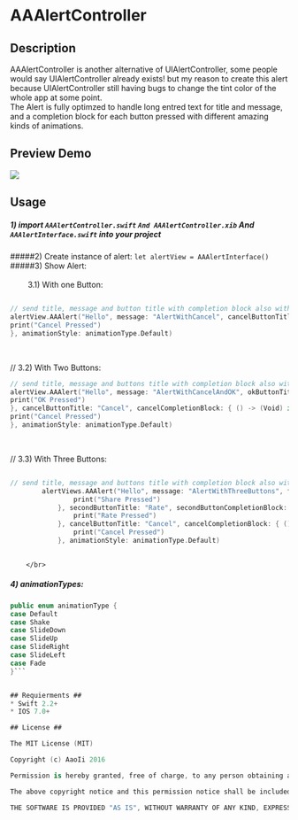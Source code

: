 # AAAlertController

## Description
AAAlertController is another alternative of UIAlertController, some people would say UIAlertController already exists! but my reason to create this alert because UIAlertController still having bugs to change the tint color of the whole app at some point.<br/>
The Alert is fully optimzed to handle long entred text for title and message, and a completion block for each button pressed with different amazing kinds of animations.

## Preview Demo
<img src="https://lh6.googleusercontent.com/pHwGEyVbVLzf-CH1qbfgpaERLa4GZLpAou_xVDJsNhyVEPkI-4pxkQ=w373-h642-p-b1-c0x00999999">

## Usage ##
##### 1) import ```AAAlertController.swift``` ```And AAAlertController.xib``` And ```AAAlertInterface.swift``` into your project <br/>
#####2) Create instance of alert: ```let alertView = AAAlertInterface()``` <br/>
#####3) Show Alert:<br/><br/>   &emsp;&emsp;  3.1) With one Button:<br/>

```swift

// send title, message and button title with completion block also with your prefered animation
alertView.AAAlert("Hello", message: "AlertWithCancel", cancelButtonTitle: "Cancel", completionBlock: { () -> (Void) in
print("Cancel Pressed")
}, animationStyle: animationType.Default)

```
<br/>

// 3.2) With Two Buttons:

```swift
// send title, message and buttons title with completion block also with your prefered animation
alertView.AAAlert("Hello", message: "AlertWithCancelAndOK", okButtonTitle: "OK", okCompletionBlock: { () -> (Void) in
print("OK Pressed")
}, cancelButtonTitle: "Cancel", cancelCompletionBlock: { () -> (Void) in
print("Cancel Pressed")
}, animationStyle: animationType.Default)
```
<br/>

// 3.3) With Three Buttons:

```swift

// send title, message and buttons title with completion block also with your prefered animation
        alertViews.AAAlert("Hello", message: "AlertWithThreeButtons", firstButtonTitle: "Share", firstButtonCompletionBlock: { () -> (Void) in
                print("Share Pressed")
            }, secondButtonTitle: "Rate", secondButtonCompletionBlock: { () -> (Void) in
                print("Rate Pressed")
            }, cancelButtonTitle: "Cancel", cancelCompletionBlock: { () -> (Void) in
                print("Cancel Pressed")
            }, animationStyle: animationType.Default)
			
```
		</br>

##### 4) animationTypes:<br/> 

```swift
public enum animationType {
case Default
case Shake
case SlideDown
case SlideUp
case SlideRight
case SlideLeft
case Fade
}```


## Requierments ##
* Swift 2.2+
* IOS 7.0+

## License ##

The MIT License (MIT)

Copyright (c) AaoIi 2016

Permission is hereby granted, free of charge, to any person obtaining a copy of this software and associated documentation files (the "Software"), to deal in the Software without restriction, including without limitation the rights to use, copy, modify, merge, publish, distribute, sublicense, and/or sell copies of the Software, and to permit persons to whom the Software is furnished to do so, subject to the following conditions:

The above copyright notice and this permission notice shall be included in all copies or substantial portions of the Software.

THE SOFTWARE IS PROVIDED "AS IS", WITHOUT WARRANTY OF ANY KIND, EXPRESS OR IMPLIED, INCLUDING BUT NOT LIMITED TO THE WARRANTIES OF MERCHANTABILITY, FITNESS FOR A PARTICULAR PURPOSE AND NONINFRINGEMENT. IN NO EVENT SHALL THE AUTHORS OR COPYRIGHT HOLDERS BE LIABLE FOR ANY CLAIM, DAMAGES OR OTHER LIABILITY, WHETHER IN AN ACTION OF CONTRACT, TORT OR OTHERWISE, ARISING FROM, OUT OF OR IN CONNECTION WITH THE SOFTWARE OR THE USE OR OTHER DEALINGS IN THE SOFTWARE.
